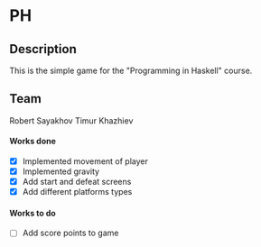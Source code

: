 # PH

## Description
This is the simple game for the "Programming in Haskell" course.

## Team
Robert Sayakhov
Timur Khazhiev

#### Works done
- [x] Implemented movement of player
- [x] Implemented gravity
- [x] Add start and defeat screens
- [x] Add different platforms types

#### Works to do
- [ ] Add score points to game